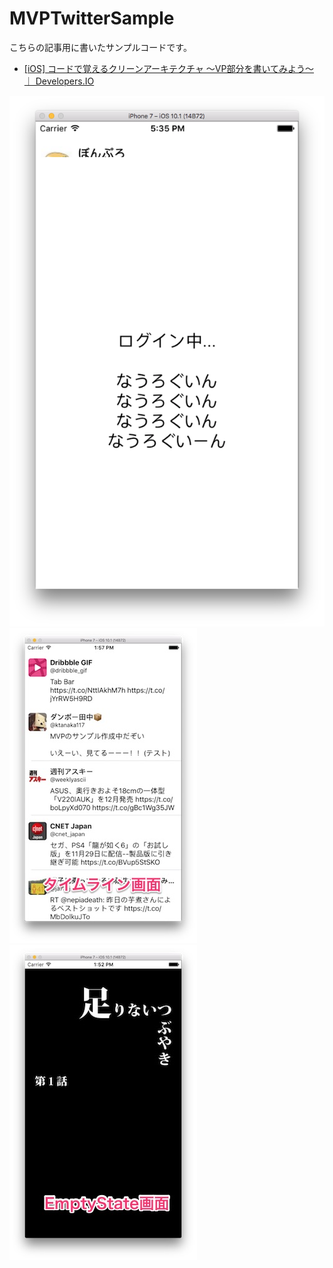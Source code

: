 # MVPTwitterSample

こちらの記事用に書いたサンプルコードです。

- [\[iOS\] コードで覚えるクリーンアーキテクチャ 〜VP部分を書いてみよう〜 ｜ Developers\.IO](http://dev.classmethod.jp/etc/getting-used-to-ios-clean-architecture-vp-pattern-with-code/)

![](login.png)
![](timeline.jpg)
![](empty.jpg)
